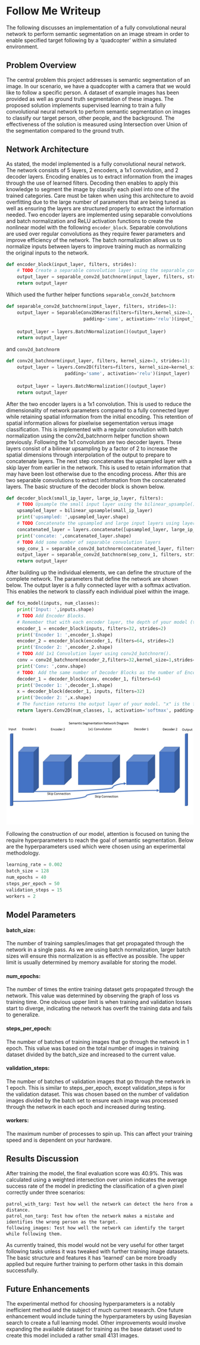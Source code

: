 # Follow Me Writeup
The following discusses an implementation of a fully convolutional neural network to perform semantic segmentation on an image stream in order to enable specified target following by a ‘quadcopter’ within a simulated environment.
## Problem Overview
The central problem this project addresses is semantic segmentation of an image. In our scenario, we have a quadcopter with a camera that we would like to follow a specific person. A dataset of example images has been provided as well as ground truth segmentation of these images. The proposed solution implements supervised learning to train a fully convolutional neural network to perform semantic segmentation on images to classify our target person, other people, and the background. The effectiveness of the solution is measured using Intersection over Union of the segmentation compared to the ground truth.

## Network Architecture
As stated, the model implemented is a fully convolutional neural network. The network consists of 5 layers, 2 encoders, a 1x1 convolution, and 2 decoder layers. Encoding enables us to extract information from the images through the use of learned filters. Decoding then enables to apply this knowledge to segment the image by classify each pixel into one of the trained categories. Care must be taken when using this architecture to avoid overfitting due to the large number of parameters that are being tuned as well as ensuring the layers are structured properly to extract the information needed. Two encoder layers are implemented using separable convolutions and batch normalization and ReLU activation functions to create the nonlinear model with the following ```encoder_block```. Separable convolutions are used over regular convolutions as they require fewer parameters and improve efficiency of the network. The batch normalization allows us to normalize inputs between layers to improve training much as normalizing the original inputs to the network.

```python
def encoder_block(input_layer, filters, strides):  
    # TODO Create a separable convolution layer using the separable_conv2d_batchnorm() function.
    output_layer = separable_conv2d_batchnorm(input_layer, filters, strides)
    return output_layer
```


Which used the further helper functions ```separable_conv2d_batchnorm```
```python
def separable_conv2d_batchnorm(input_layer, filters, strides=1):
    output_layer = SeparableConv2DKeras(filters=filters,kernel_size=3, strides=strides,
                             padding='same', activation='relu')(input_layer)

    output_layer = layers.BatchNormalization()(output_layer)
    return output_layer
```
and ```conv2d_batchnorm```
```python
def conv2d_batchnorm(input_layer, filters, kernel_size=3, strides=1):
    output_layer = layers.Conv2D(filters=filters, kernel_size=kernel_size, strides=strides,
                      padding='same', activation='relu')(input_layer)

    output_layer = layers.BatchNormalization()(output_layer)
    return output_layer
```

After the two encoder layers is a 1x1 convolution. This is used to reduce the dimensionality of network parameters compared to a fully connected layer while retaining spatial information from the initial encoding. This retention of spatial information allows for pixelwise segementation versus image classification. This is implemented with a regular convolution with batch normalization using the conv2d_batchnorm helper function shown previously.
Following the 1x1 convolution are two decoder layers. These layers consist of a bilinear upsampling by a factor of 2 to increase the spatial dimensions through interpolation of the output to prepare to concatenate layers. The next step concatenates the upsampled layer with a skip layer from earlier in the network. This is used to retain information that may have been lost otherwise due to the encoding process. After this are two separable convolutions to extract information from the concatenated layers. The basic structure of the decoder block is shown below.

```python
def decoder_block(small_ip_layer, large_ip_layer, filters):
    # TODO Upsample the small input layer using the bilinear_upsample() function.
    upsampled_layer = bilinear_upsample(small_ip_layer)
    print('upsampled: ',upsampled_layer.shape)
    # TODO Concatenate the upsampled and large input layers using layers.concatenate
    concatenated_layer = layers.concatenate([upsampled_layer, large_ip_layer])
    print('concate: ',concatenated_layer.shape)
    # TODO Add some number of separable convolution layers
    sep_conv_1 = separable_conv2d_batchnorm(concatenated_layer, filters, strides=1)
    output_layer = separable_conv2d_batchnorm(sep_conv_1, filters, strides=1)
    return output_layer    
```

After building up the individual elements, we can define the structure of the complete network. The parameters that define the network are shown below. The output layer is a fully connected layer with a softmax activation. This enables the network to classify each individual pixel within the image.

```python
def fcn_model(inputs, num_classes):
    print('Input: ',inputs.shape)
    # TODO Add Encoder Blocks.
    # Remember that with each encoder layer, the depth of your model (the number of filters) increases.
    encoder_1 = encoder_block(inputs, filters=32, strides=2)
    print('Encoder 1: ',encoder_1.shape)
    encoder_2 = encoder_block(encoder_1, filters=64, strides=2)
    print('Encoder 2: ',encoder_2.shape)
    # TODO Add 1x1 Convolution layer using conv2d_batchnorm().
    conv = conv2d_batchnorm(encoder_2,filters=32,kernel_size=1,strides=1)
    print('Conv: ',conv.shape)
    # TODO: Add the same number of Decoder Blocks as the number of Encoder Blocks
    decoder_1 = decoder_block(conv, encoder_1, filters=64)
    print('Decoder 1: ',decoder_1.shape)
    x = decoder_block(decoder_1, inputs, filters=32)
    print('Decoder 2: ',x.shape)
    # The function returns the output layer of your model. "x" is the final layer obtained from the last decoder_block()
    return layers.Conv2D(num_classes, 1, activation='softmax', padding='same')(x)
```

![Network Diagram](Network_Diagram.jpg)

Following the construction of our model, attention is focused on tuning the require hyperparameters to reach the goal of semantic segmentation. Below are the hyperparameters used which were chosen using an experimental methodology.

```python
learning_rate = 0.002
batch_size = 128
num_epochs = 40
steps_per_epoch = 50
validation_steps = 15
workers = 2
```
## Model Parameters

#### batch_size:
The number of training samples/images that get propagated through the 	network in a single pass. As we are using batch normalization, larger batch sizes will ensure this normalization is as effective as possible. The upper limit is usually determined by memory available for storing the model.

#### num_epochs:
The number of times the entire training dataset gets propagated through the network. This value was determined by observing the graph of loss vs training time. One obvious upper limit is when training and validation losses start to diverge, indicating the network has overfit the training data and fails to generalize.

#### steps_per_epoch:
The number of batches of training images that go through the network in 1 epoch. This value was based on the total number of images in training dataset divided by the batch_size and increased to the current value.

#### validation_steps:
The number of batches of validation images that go through the network in 1 epoch. This is similar to steps_per_epoch, except validation_steps is for the validation dataset. This was chosen based on the number of validation images divided by the batch set to ensure each image was processed through the network in each epoch and increased during testing.

#### workers:
The maximum number of processes to spin up. This can affect your training speed and is dependent on your hardware.



## Results Discussion
After training the model, the final evaluation score was 40.9%. This was calculated using a weighted intersection over union indicates the average success rate of the model in predicting the classification of a given pixel correctly under three scenarios:

    patrol_with_targ: Test how well the network can detect the hero from a distance.
    patrol_non_targ: Test how often the network makes a mistake and identifies the wrong person as the target.
    following_images: Test how well the network can identify the target while following them.

As currently trained, this model would not be very useful for other target following tasks unless it was tweaked with further training image datasets. The basic structure and features it has 'learned' can be more broadly applied but require further training to perform other tasks in this domain successfully.
## Future Enhancements
The experimental method for choosing hyperparameters is a notably inefficient method and the subject of much current research. One future enhancement would include tuning the hyperparameters by using Bayesian search to create a full learning model.  Other improvements would involve expanding the available dataset for training as the base dataset used to create this model included a rather small 4131 images.
